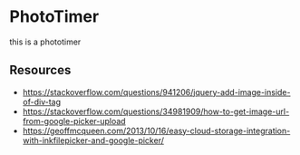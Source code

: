 # PhotoTimer
this is a phototimer

## Resources
* https://stackoverflow.com/questions/941206/jquery-add-image-inside-of-div-tag
* https://stackoverflow.com/questions/34981909/how-to-get-image-url-from-google-picker-upload
* https://geoffmcqueen.com/2013/10/16/easy-cloud-storage-integration-with-inkfilepicker-and-google-picker/
